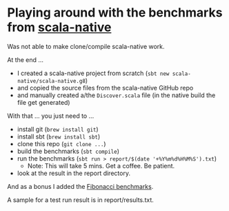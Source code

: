 # Playing around with the benchmarks from [scala-native](https://github.com/scala-native/scala-native)

Was not able to make clone/compile scala-native work.

At the end ...

* I created a scala-native project from scratch (`sbt new scala-native/scala-native.g8`)
* and copied the source files from the scala-native GitHub repo
* and manually created a/the `Discover.scala` file (in the native build the file get generated)

With that ... you just need to ...

* install git (`brew install git`)
* install sbt (`brew install sbt`)
* clone this repo (`git clone ...`)
* build the benchmarks (`sbt compile`)
* run the benchmarks (`sbt run > report/$(date '+%Y%m%d%H%M%S').txt`)
  * Note: This will take 5 mins. Get a coffee. Be patient.
* look at the result in the report directory.

And as a bonus I added the [Fibonacci benchmarks](https://github.com/rolandtritsch/scala-fib-bench).

A sample for a test run result is in report/results.txt.